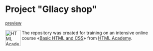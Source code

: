 # Project "Gllacy shop"
[preview](http://yuliagutkina.github.io/gllacy/)

<a href="https://htmlacademy.ru/intensive"><img align="left" width="50" height="50" alt="HTML Academy" src="https://up.htmlacademy.ru/static/img/intensive/htmlcss/logo-for-github.svg"></a>

The repository was created for training on an intensive online course «[Basic HTML and CSS](https://htmlacademy.ru/intensive)» from [HTML Academy](https://htmlacademy.ru).
